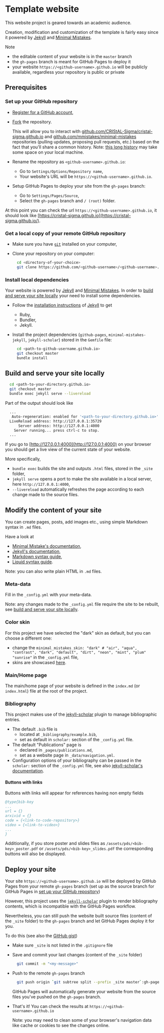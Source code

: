 # Template website

This website project is geared towards an academic audience.

Creation, modification and customization of the template is fairly easy since it powered by [Jekyll](https://jekyllrb.com/) and [Minimal Mistakes](https://mmistakes.github.io/minimal-mistakes/).

Note

- the editable content of your website is in the `master` branch
- the `gh-pages` branch is meant for GitHub Pages to deploy it
- your website `https://<github-username>.github.io` will be publicly available, regardless your repository is public or private

## Prerequisites

### Set up your GitHub repository

- [Register for a GitHub account](https://github.com/join),

- [Fork](https://github.com/CRIStAL-Sigma/cristal-sigma.github.io/fork) the repository.

  This will allow you to interact with [github.com/CRIStAL-Sigma/cristal-sigma.github.io](https://github.com/CRIStAL-Sigma/cristal-sigma.github.io/repository) and [github.com/mmistakes/minimal-mistakes](https://github.com/mmistakes/minimal-mistakes) repositories (pulling updates, proposing pull requests, etc.) based on the fact that you'll share a common history.
  Note: [this long history](https://github.com/CRIStAL-Sigma/cristal-sigma.github.io/commits/master) may take some space on your local machine.

- Rename the repository as `<github-username>.github.io`:
  - Go to `Settings/Options/Repository name`,
  - Your website's URL will be `https://<github-username>.github.io`.

- Setup GitHub Pages to deploy your site from the `gh-pages` branch:
  - Go to `Settings/Pages/Source`,
  - Select the `gh-pages` branch and `/ (root)` folder.

At this point you can check the url `https://<github-username>.github.io`, it should look like [https://cristal-sigma.github.io](https://cristal-sigma.github.io/).

### Get a local copy of your remote GitHub repository

- Make sure you have [`git`](https://git-scm.com/) installed on your computer,
- Clone your repository on your computer:

  ```bash
    cd <directory-of-your-choice>
    git clone https://github.com/<github-username>/<github-username>.github.io.git
  ```

### Install local dependencies

Your website is powered by [Jekyll](https://jekyllrb.com/) and [Minimal Mistakes](https://mmistakes.github.io/minimal-mistakes/).
In order to [build and serve your site locally](#Build-and-serve-your-site-locally) your need to install some dependencies.

- Follow the [installation instructions](https://jekyllrb.com/docs/installation/) of [Jekyll](https://jekyllrb.com/) to get

  - Ruby,
  - Bundler,
  - Jekyll.

- Install the project dependencies (`github-pages`, `minimal-mistakes-jekyll`, `jekyll-scholar`) stored in the `Gemfile` file:

  ```bash
    cd <path-to-github-username.github.io>
    git checkout master
    bundle install
  ```

## Build and serve your site locally

```bash
  cd <path-to-your-directory.github.io>
  git checkout master
  bundle exec jekyll serve --livereload
```

Part of the output should look like

```bash
  ...
   Auto-regeneration: enabled for '<path-to-your-directory.github.io>'
  LiveReload address: http://127.0.0.1:35729
      Server address: http://127.0.0.1:4000
    Server running... press ctrl-c to stop.
  ...
```

If you go to [http://127.0.0.1:4000](http://127.0.0.1:4000) on your browser you should get a live view of the current state of your website.

More specifically,

- `bundle exec` builds the site and outputs `.html` files, stored in the `_site` folder,
- `jekyll serve` opens a port to make the site available in a local server, here `http://127.0.0.1:4000`,
- `--livereload` automatically refreshes the page according to each change made to the source files.

## Modify the content of your site

You can create pages, posts, add images etc., using simple Markdown syntax in `.md` files.

Have a look at

- [Minimal Mistake's documentation](https://mmistakes.github.io/minimal-mistakes/docs/configuration/),
- [Jekyll's documentation](https://jekyllrb.com/docs/),
- [Markdown syntax guide](https://www.markdownguide.org/),
- [Liquid syntax guide](https://shopify.github.io/liquid/).

Note: you can also write plain HTML in `.md` files.

### Meta-data

Fill in the `_config.yml` with your meta-data.

Note: any changes made to the `_config.yml` file require the site to be rebuilt, see [build and serve your site locally](#Build-and-serve-your-site-locally).

### Color skin

For this project we have selected the "dark" skin as default, but you can choose a different one:

- change the `minimal_mistakes_skin: "dark" # "air", "aqua", "contrast", "dark", "default", "dirt", "neon", "mint", "plum" "sunrise"` in the `_config.yml` file,
- skins are showcased [here](https://mmistakes.github.io/minimal-mistakes/docs/configuration/#skin).

### Main/Home page

The main/home page of your website is defined in the `index.md` (or `index.html`) file at the root of the project.

### Bibliography

This project makes use of the [jekyll-scholar](https://github.com/inukshuk/jekyll-scholar) plugin to manage bibliographic entries.

- The default `.bib` file is
  - located at `_bibliography/example.bib`,
  - set as default in `scholar:` section of the `_config.yml` file.
- The default "Publications" page is
  - declared in `_pages/publications.md`,
  - set as a website page in `_data/navigation.yml`.
- Configuration options of your bibliography can be passed in the `scholar:` section of the `_config.yml` file, see also [jekyll-scholar's documentation](https://github.com/inukshuk/jekyll-scholar).

#### Buttons with links

Buttons with links will appear for references having non empty fields

```bibtex
@type{bib-key
...
url = {}
arxivid = {}
code = {<link-to-code-repository>}
video = {<link-to-video>}
...
}
```

Additionally, if you store poster and slides files as `/assets/pds/<bib-key>_poster.pdf` or `/assets/pds/<bib-key>_slides.pdf`
the corresponding buttons will also be displayed.

## Deploy your site

Your site `https://<github-username>.github.io` will be deployed by GitHub Pages from your remote `gh-pages` branch (set up as the source branch for GitHub Pages in [set up your GitHub repository](#Set-up-your-GitHub-repository))

However, this project uses the [`jekyll-scholar`](https://github.com/inukshuk/jekyll-scholar) plugin to render bibliography contents, which is incompatible with the GitHub Pages workflow.

Nevertheless, you can still push the website built source files (content of the `_site` folder) to the `gh-pages` branch and let GitHub Pages deploy it for you.

To do this (see also the [GitHub gist](https://gist.github.com/cobyism/4730490#gistcomment-3288642))

- Make sure `_site` is not listed in the `.gitignore` file
- Save and commit your last changes (content of the `_site` folder)

  ```bash
    git commit -m "<my-message>"
  ```

- Push to the remote `gh-pages` branch

  ```bash
    git push origin `git subtree split --prefix _site master`:gh-pages --force
  ```

  GitHub Pages will automatically generate your website from the source files you've pushed on the `gh-pages` branch.

- That's it! You can check the results at `https://<github-username>.github.io`

  Note: you may need to clean some of your browser's navigation data like cache or cookies to see the changes online.
